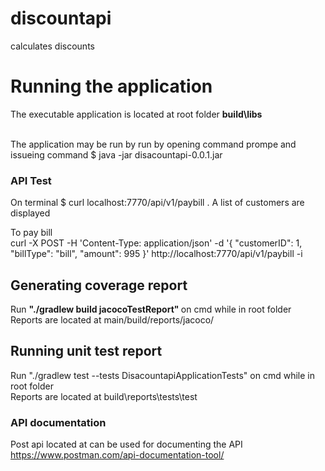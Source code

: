 # discountapi
calculates discounts

<h1> Running the application </h1>

The executable application is located at root folder  <b>build\libs </b>

<br/>
The application may be run by run by opening command prompe and issueing command $ java -jar disacountapi-0.0.1.jar

<br />
<h3>API Test </h3>


On terminal $ curl localhost:7770/api/v1/paybill . A list of customers are displayed
<br />

To pay bill <br />
curl -X POST -H 'Content-Type: application/json' -d '{ "customerID": 1,  "billType": "bill",  "amount": 995 }' http://localhost:7770/api/v1/paybill -i

<h2> Generating coverage report</h2>
  
  Run <b> "./gradlew build jacocoTestReport" </b> on cmd while in root folder 
  <br>
Reports are located at  main/build/reports/jacoco/

<h2> Running unit test report</h2>
Run "./gradlew test --tests  DisacountapiApplicationTests" on cmd while in root folder  
<br />
Reports are located at build\reports\tests\test  
  
  <h3> API documentation </h3>
  
Post api located at can be used for documenting the API https://www.postman.com/api-documentation-tool/ 
